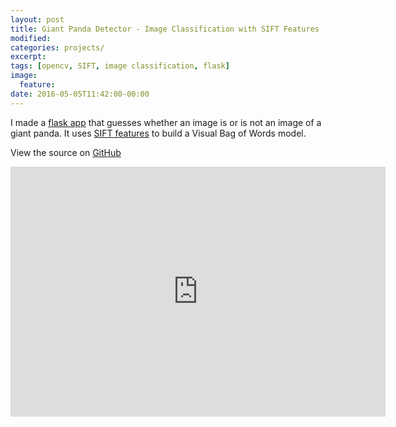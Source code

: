 ```yaml
---
layout: post
title: Giant Panda Detector - Image Classification with SIFT Features
modified:
categories: projects/
excerpt:
tags: [opencv, SIFT, image classification, flask]
image:
  feature:
date: 2016-05-05T11:42:00-00:00
---
```


I made a [flask app](http://54.210.9.61/panda_app/) that guesses whether an image is or is not an image of a giant panda. It uses [SIFT features](../../blog/how-to-sift-opencv/) to build a Visual Bag of Words model.

View the source on [GitHub](https://github.com/IanLondon/general_img_classifier)

<iframe src="http://54.210.9.61/panda_app/" style='border:none;' height="400px" width="600px"></iframe>
